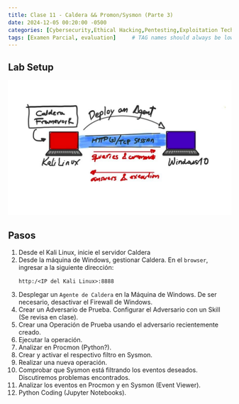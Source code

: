 ```yaml
---
title: Clase 11 - Caldera && Promon/Sysmon (Parte 3)
date: 2024-12-05 00:20:00 -0500
categories: [Cybersecurity,Ethical Hacking,Pentesting,Exploitation Techniques]
tags: [Examen Parcial, evaluation]     # TAG names should always be lowercase
---
```


<!-- <hr style="border: none; height: 10px; background-color: #003b00;" />

# <font color="#87CEEB">Examen Parcial.</font>

<hr style="border: none; height: 10px; background-color: #003b00;" /> -->

## Lab Setup

![alt text](/assets/images/caldera-setup.png)

## Pasos

1. Desde el Kali Linux, inicie el servidor Caldera
2. Desde la máquina de Windows, gestionar Caldera. En el `browser`, ingresar a la siguiente dirección:
    ```
    http:/<IP del Kali Linux>:8888
    ```
3. Desplegar un `Agente de Caldera` en la Máquina de Windows. De ser necesario, desactivar el Firewall de Windows.
4. Crear un Adversario de Prueba. Configurar el Adversario con un Skill (Se revisa en clase).
5. Crear una Operación de Prueba usando el adversario recientemente creado.
6. Ejecutar la operación.
7. Analizar en Procmon (Python?).
8. Crear y activar el respectivo filtro en Sysmon.
9. Realizar una nueva operación.
10. Comprobar que Sysmon está filtrando los eventos deseados. Discutiremos problemas encontrados.
11. Analizar los eventos en Procmon y en Sysmon (Event Viewer).
12. Python Coding (Jupyter Notebooks).